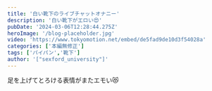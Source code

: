 ```yaml
---
title: '白い靴下のライブチャットオナニー'
description: '白い靴下がエロい😍'
pubDate: '2024-03-06T12:28:44.275Z'
heroImage: '/blog-placeholder.jpg'
video: 'https://www.tokyomotion.net/embed/de5fad9de10d3f54028a'
categories: ['本編無修正']
tags: ['パイパン','靴下']
author: '["sexford_university"]'
---
```


足を上げてとろける表情がまたエモい😻
